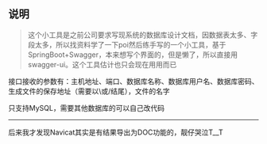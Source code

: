 ## 说明
> 这个小工具是之前公司要求写现系统的数据库设计文档，因数据表太多、字段太多，所以找资料学了一下poi然后练手写的一个小工具，基于SpringBoot+Swagger，本来想写个界面的，但是懒了，所以直接用swagger-ui。这个工具估计也只会现在用用而已

接口接收的参数有：主机地址、端口、数据库名称、数据库用户名、数据库密码、生成文件的保存地址（需要以\或/结尾），文件的名字

只支持MySQL，需要其他数据库的可以自己改代码    

----------------------------

后来我才发现Navicat其实是有结果导出为DOC功能的，靓仔哭泣T__T
    
    